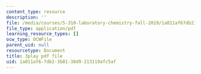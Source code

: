 ```yaml
---
content_type: resource
description: ''
file: /media/courses/5-310-laboratory-chemistry-fall-2019/1a011af67db23b8138d9213119afc5af_OQq7qH74T5E.pdf
file_type: application/pdf
learning_resource_types: []
ocw_type: OCWFile
parent_uid: null
resourcetype: Document
title: 3play pdf file
uid: 1a011af6-7db2-3b81-38d9-213119afc5af
---
```

